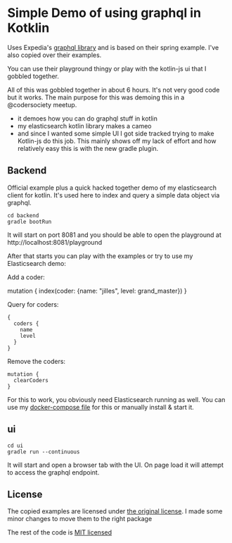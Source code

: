 # Simple Demo of using graphql in Kotklin 

Uses Expedia's [graphql library](https://github.com/ExpediaGroup/graphql-kotlin) and is based on their spring example. I've also copied over their examples.

You can use their playground thingy or play with the kotlin-js ui that I gobbled together.

All of this was gobbled together in about 6 hours. It's not very good code but it works. The main purpose for this was demoing this in a @codersociety meetup.

- it demoes how you can do graphql stuff in kotlin
- my elasticsearch kotlin library makes a cameo
- and since I wanted some simple UI I got side tracked trying to make Kotlin-js do this job. This mainly shows off my lack of effort and how relatively easy this is with the new gradle plugin.

## Backend

Official example plus a quick hacked together demo of my elasticsearch client for kotlin. It's used here to index and query a simple data object via graphql.

```
cd backend
gradle bootRun
```

It will start on port 8081 and you should be able to open the playground at http://localhost:8081/playground

After that starts you can play with the examples or try to use my Elasticsearch demo:

Add a coder:

mutation {
  index(coder: {name: "jilles", level: grand_master})
}

Query for coders:
```
{
  coders {
    name
    level
  }
}
```

Remove the coders:

```
mutation {
  clearCoders
}
```

For this to work, you obviously need Elasticsearch running as well. You can use my [docker-compose file](https://github.com/jillesvangurp/es-kotlin-wrapper-client/tree/master/es_kibana) for this or manually install & start it.

## ui

```
cd ui
gradle run --continuous
```

It will start and open a browser tab with the UI. On page load it will attempt to access the graphql endpoint.

## License

The copied examples are licensed under [the original license](https://github.com/ExpediaGroup/graphql-kotlin/blob/master/LICENSE). 
I made some minor changes to move them to the right package

The rest of the code is [MIT licensed](LICENSE)